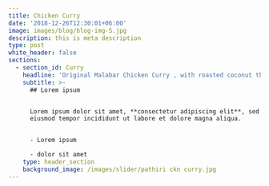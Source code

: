 ```yaml
---
title: Chicken Curry
date: '2018-12-26T12:30:01+06:00'
image: images/blog/blog-img-5.jpg
description: this is meta description
type: post
white_header: false
sections:
  - section_id: Curry
    headline: 'Original Malabar Chicken Curry , with roasted coconut thick gravy.'
    subtitle: >-
      ## Lorem ipsum


      Lorem ipsum dolor sit amet, **consectetur adipiscing elit**, sed do
      eiusmod tempor incididunt ut labore et dolore magna aliqua.


      - Lorem ipsum

      - dolor sit amet
    type: header_section
    background_image: /images/slider/pathiri ckn curry.jpg
---
```

